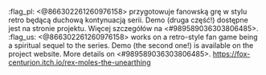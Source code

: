 :flag_pl: <@866302261260976158> przygotowuje fanowską grę w stylu retro będącą duchową kontynuacją serii. Demo (druga część!) dostępne jest na stronie projektu. Więcej szczegółów na <#989589036303806485>.
:flag_us: <@866302261260976158> works on a retro-style fan game being a spiritual sequel to the series. Demo (the second one!) is available on the project website. More details on <#989589036303806485>.
https://fox-centurion.itch.io/rex-moles-the-unearthing